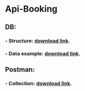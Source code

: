 # Api-Booking

## DB:

  ### - Structure: [download link](https://drive.google.com/uc?export=download&id=1pWiebfJmn3rPOJxbk4g-XYIoU4V5NQFS).

  ### - Data example: [download link](https://drive.google.com/uc?export=download&id=1-K8S9Uavq2KBCTb98mcjxA4StTY2-Yp8).

## Postman:
  ### - Collection: [download link](https://drive.google.com/uc?export=download&id=19uvcC99sLkqoOBdMN5sWswXNZowbxx0K).